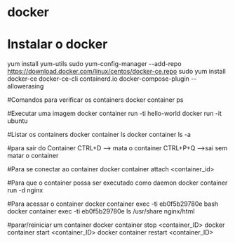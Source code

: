 # docker

# Instalar o docker

yum install yum-utils
sudo yum-config-manager     --add-repo     https://download.docker.com/linux/centos/docker-ce.repo
sudo yum install docker-ce docker-ce-cli containerd.io docker-compose-plugin --allowerasing

#Comandos para verificar os containers
docker container ps

#Executar uma imagem
docker container run -ti hello-world
docker run -it ubuntu

#Listar os containers
docker container ls
docker container ls -a

#para sair do Container
CTRL+D --> mata o container
CTRL+P+Q -->sai sem matar o container

#Para se conectar ao container
docker container attach <container_id>

#Para que o container possa ser executado como daemon
docker container run -d nginx

#Para acessar o container
docker container exec -ti eb0f5b29780e bash
docker container exec -ti eb0f5b29780e ls /usr/share nginx/html

#parar/reiniciar um container
docker container stop <container_ID>
docker container start <container_ID>
docker container restart <container_ID>